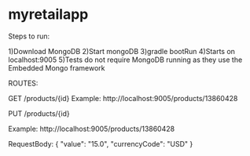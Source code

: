 # myretailapp
Steps to run:

1)Download MongoDB
2)Start mongoDB
3)gradle bootRun
4)Starts on localhost:9005
5)Tests do not require MongoDB running as they use the Embedded Mongo framework

ROUTES:

GET     /products/{id}
Example: http://localhost:9005/products/13860428

PUT     /products/{id} 

Example:
http://localhost:9005/products/13860428

RequestBody:
{
	"value": "15.0",
	"currencyCode": "USD"
}

